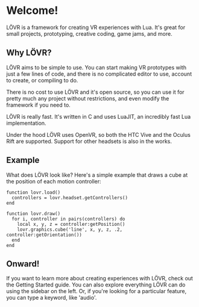 <!--
category: guide
-->

Welcome!
===

LÖVR is a framework for creating VR experiences with Lua.  It's great for small projects,
prototyping, creative coding, game jams, and more.

Why LÖVR?
---

LÖVR aims to be simple to use.  You can start making VR prototypes with just a few lines of code,
and there is no complicated editor to use, account to create, or compiling to do.

There is no cost to use LÖVR and it's open source, so you can use it for pretty much any
project without restrictions, and even modify the framework if you need to.

LÖVR is really fast.  It's written in C and uses LuaJIT, an incredibly fast Lua implementation.

Under the hood LÖVR uses OpenVR, so both the HTC Vive and the Oculus Rift are supported.  Support
for other headsets is also in the works.

Example
---

What does LÖVR look like?  Here's a simple example that draws a cube at the position of each
motion controller:

```
function lovr.load()
  controllers = lovr.headset.getControllers()
end

function lovr.draw()
  for i, controller in pairs(controllers) do
    local x, y, z = controller:getPosition()
    lovr.graphics.cube('line', x, y, z, .2, controller:getOrientation())
  end
end
```

Onward!
---

If you want to learn more about creating experiences with LÖVR, check out the
<a data-doc="Getting_Started">Getting Started</a> guide.  You can also explore everything LÖVR can
do using the sidebar on the left.  Or, if you're looking for a particular feature, you can type a
keyword, like 'audio'.
